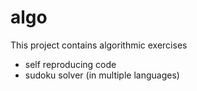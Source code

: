 # algo
This project contains algorithmic exercises
* self reproducing code
* sudoku solver (in multiple languages)


